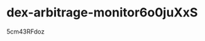 # dex-arbitrage-monitor6o0juXxS



























































5cm43RFdoz
